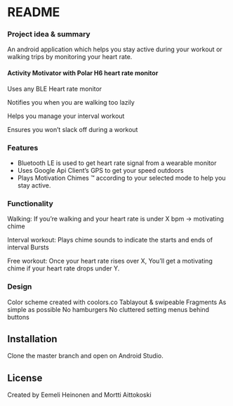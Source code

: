 # README #

### Project idea & summary ###

An android application which helps you stay active during your workout or walking trips by monitoring your heart rate.


#### Activity Motivator with Polar H6 heart rate monitor
Uses any BLE Heart rate monitor

Notifies you when you are walking too lazily

Helps you manage your interval workout

Ensures you won’t slack off during a workout

### Features ###

* Bluetooth LE is used to get heart rate signal from a wearable monitor
* Uses Google Api Client’s GPS to get your speed outdoors
* Plays Motivation Chimes ™ according to your selected mode to help you stay active.

### Functionality ###

Walking: If you’re walking and your heart rate is under X bpm -> motivating chime

Interval workout: Plays chime sounds to indicate the starts and ends of interval Bursts

Free workout: Once your heart rate rises over X, You’ll get a motivating chime if your heart rate drops under Y.

### Design ###

Color scheme created with coolors.co
Tablayout &  swipeable Fragments
As simple as possible
No hamburgers
No cluttered setting menus behind buttons


## Installation ##
Clone the master branch and open on Android Studio.


## License ##

Created by Eemeli Heinonen and Mortti Aittokoski
